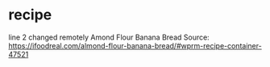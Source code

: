 # recipe
line 2 changed remotely
Amond Flour Banana Bread
Source: https://ifoodreal.com/almond-flour-banana-bread/#wprm-recipe-container-47521
